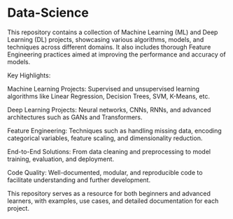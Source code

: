 # Data-Science

This repository contains a collection of Machine Learning (ML) and Deep Learning (DL) projects, showcasing various algorithms, models, and techniques across different domains. It also includes thorough Feature Engineering practices aimed at improving the performance and accuracy of models.

Key Highlights:

Machine Learning Projects: Supervised and unsupervised learning algorithms like Linear Regression, Decision Trees, SVM, K-Means, etc.

Deep Learning Projects: Neural networks, CNNs, RNNs, and advanced architectures such as GANs and Transformers.

Feature Engineering: Techniques such as handling missing data, encoding categorical variables, feature scaling, and dimensionality reduction.

End-to-End Solutions: From data cleaning and preprocessing to model training, evaluation, and deployment.

Code Quality: Well-documented, modular, and reproducible code to facilitate understanding and further development.

This repository serves as a resource for both beginners and advanced learners, with examples, use cases, and detailed documentation for each project.
